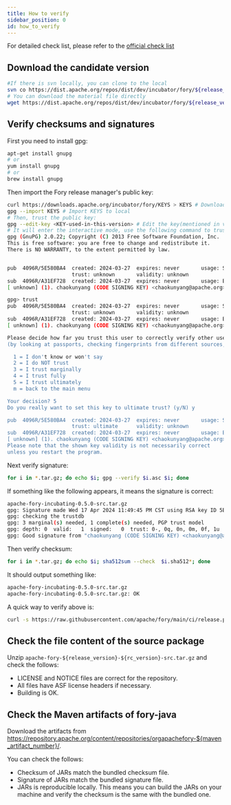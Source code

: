 ```yaml
---
title: How to verify
sidebar_position: 0
id: how_to_verify
---
```



For detailed check list, please refer to the [official check list](https://cwiki.apache.org/confluence/display/INCUBATOR/Incubator+Release+Checklist)

## Download the candidate version

```bash
#If there is svn locally, you can clone to the local
svn co https://dist.apache.org/repos/dist/dev/incubator/fory/${release_version}-${rc_version}/
# You can download the material file directly
wget https://dist.apache.org/repos/dist/dev/incubator/fory/${release_version}-${rc_version}/xxx.xxx
```

## Verify checksums and signatures

First you need to install gpg:

```bash
apt-get install gnupg
# or
yum install gnupg
# or
brew install gnupg
```

Then import the Fory release manager's public key:

```bash
curl https://downloads.apache.org/incubator/fory/KEYS > KEYS # Download KEYS
gpg --import KEYS # Import KEYS to local
# Then, trust the public key:
gpg --edit-key <KEY-used-in-this-version> # Edit the key(mentioned in vote email)
# It will enter the interactive mode, use the following command to trust the key:
gpg (GnuPG) 2.0.22; Copyright (C) 2013 Free Software Foundation, Inc.
This is free software: you are free to change and redistribute it.
There is NO WARRANTY, to the extent permitted by law.


pub  4096R/5E580BA4  created: 2024-03-27  expires: never       usage: SC
                     trust: unknown       validity: unknown
sub  4096R/A31EF728  created: 2024-03-27  expires: never       usage: E
[ unknown] (1). chaokunyang (CODE SIGNING KEY) <chaokunyang@apache.org>

gpg> trust
pub  4096R/5E580BA4  created: 2024-03-27  expires: never       usage: SC
                     trust: unknown       validity: unknown
sub  4096R/A31EF728  created: 2024-03-27  expires: never       usage: E
[ unknown] (1). chaokunyang (CODE SIGNING KEY) <chaokunyang@apache.org>

Please decide how far you trust this user to correctly verify other users' keys
(by looking at passports, checking fingerprints from different sources, etc.)

  1 = I don't know or won't say
  2 = I do NOT trust
  3 = I trust marginally
  4 = I trust fully
  5 = I trust ultimately
  m = back to the main menu

Your decision? 5
Do you really want to set this key to ultimate trust? (y/N) y

pub  4096R/5E580BA4  created: 2024-03-27  expires: never       usage: SC
                     trust: ultimate      validity: unknown
sub  4096R/A31EF728  created: 2024-03-27  expires: never       usage: E
[ unknown] (1). chaokunyang (CODE SIGNING KEY) <chaokunyang@apache.org>
Please note that the shown key validity is not necessarily correct
unless you restart the program.
```

Next verify signature:

```bash
for i in *.tar.gz; do echo $i; gpg --verify $i.asc $i; done
```

If something like the following appears, it means the signature is correct:

```bash
apache-fory-incubating-0.5.0-src.tar.gz
gpg: Signature made Wed 17 Apr 2024 11:49:45 PM CST using RSA key ID 5E580BA4
gpg: checking the trustdb
gpg: 3 marginal(s) needed, 1 complete(s) needed, PGP trust model
gpg: depth: 0  valid:   1  signed:   0  trust: 0-, 0q, 0n, 0m, 0f, 1u
gpg: Good signature from "chaokunyang (CODE SIGNING KEY) <chaokunyang@apache.org>"
```

Then verify checksum:

```bash
for i in *.tar.gz; do echo $i; sha512sum --check  $i.sha512*; done
```

It should output something like:

```bash
apache-fory-incubating-0.5.0-src.tar.gz
apache-fory-incubating-0.5.0-src.tar.gz: OK
```

A quick way to verify above is:

```bash
curl -s https://raw.githubusercontent.com/apache/fory/main/ci/release.py | python3 - verify -v 0.5.0
```

## Check the file content of the source package

Unzip `apache-fory-${release_version}-${rc_version}-src.tar.gz` and check the follows:

- LICENSE and NOTICE files are correct for the repository.
- All files have ASF license headers if necessary.
- Building is OK.

## Check the Maven artifacts of fory-java

Download the artifacts from https://repository.apache.org/content/repositories/orgapachefory-${maven_artifact_number}/.

You can check the follows:

- Checksum of JARs match the bundled checksum file.
- Signature of JARs match the bundled signature file.
- JARs is reproducible locally. This means you can build the JARs on your machine and verify the checksum is the same with the bundled one.
